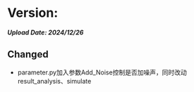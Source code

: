 # Version:

***Upload Date: 2024/12/26***

## Changed
- parameter.py加入参数Add_Noise控制是否加噪声，同时改动result_analysis、simulate

